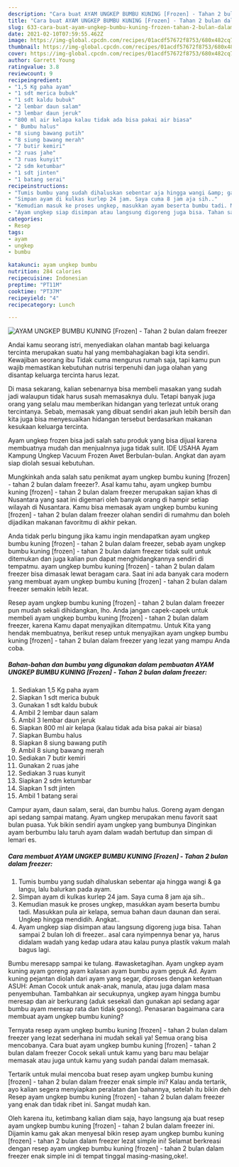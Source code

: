 ```yaml
---
description: "Cara buat AYAM UNGKEP BUMBU KUNING [Frozen] - Tahan 2 bulan dalam freezer yang enak dan Mudah Dibuat"
title: "Cara buat AYAM UNGKEP BUMBU KUNING [Frozen] - Tahan 2 bulan dalam freezer yang enak dan Mudah Dibuat"
slug: 633-cara-buat-ayam-ungkep-bumbu-kuning-frozen-tahan-2-bulan-dalam-freezer-yang-enak-dan-mudah-dibuat
date: 2021-02-10T07:59:55.462Z
image: https://img-global.cpcdn.com/recipes/01acdf57672f8753/680x482cq70/ayam-ungkep-bumbu-kuning-frozen-tahan-2-bulan-dalam-freezer-foto-resep-utama.jpg
thumbnail: https://img-global.cpcdn.com/recipes/01acdf57672f8753/680x482cq70/ayam-ungkep-bumbu-kuning-frozen-tahan-2-bulan-dalam-freezer-foto-resep-utama.jpg
cover: https://img-global.cpcdn.com/recipes/01acdf57672f8753/680x482cq70/ayam-ungkep-bumbu-kuning-frozen-tahan-2-bulan-dalam-freezer-foto-resep-utama.jpg
author: Garrett Young
ratingvalue: 3.8
reviewcount: 9
recipeingredient:
- "1,5 Kg paha ayam"
- "1 sdt merica bubuk"
- "1 sdt kaldu bubuk"
- "2 lembar daun salam"
- "3 lembar daun jeruk"
- "800 ml air kelapa kalau tidak ada bisa pakai air biasa"
- " Bumbu halus"
- "8 siung bawang putih"
- "8 siung bawang merah"
- "7 butir kemiri"
- "2 ruas jahe"
- "3 ruas kunyit"
- "2 sdm ketumbar"
- "1 sdt jinten"
- "1 batang serai"
recipeinstructions:
- "Tumis bumbu yang sudah dihaluskan sebentar aja hingga wangi &amp; ga langu, lalu balurkan pada ayam."
- "Simpan ayam di kulkas kurlep 24 jam. Saya cuma 8 jam aja sih.."
- "Kemudian masuk ke proses ungkep, masukkan ayam beserta bumbu tadi. Masukkan pula air kelapa, semua bahan daun daunan dan serai. Ungkep hingga mendidih. Angkat.."
- "Ayam ungkep siap disimpan atau langsung digoreng juga bisa. Tahan sampai 2 bulan loh di freezer.. asal cara nyimpennya benar ya, harus didalam wadah yang kedap udara atau kalau punya plastik vakum malah bagus lagi."
categories:
- Resep
tags:
- ayam
- ungkep
- bumbu

katakunci: ayam ungkep bumbu 
nutrition: 284 calories
recipecuisine: Indonesian
preptime: "PT11M"
cooktime: "PT37M"
recipeyield: "4"
recipecategory: Lunch

---
```



![AYAM UNGKEP BUMBU KUNING [Frozen] - Tahan 2 bulan dalam freezer](https://img-global.cpcdn.com/recipes/01acdf57672f8753/680x482cq70/ayam-ungkep-bumbu-kuning-frozen-tahan-2-bulan-dalam-freezer-foto-resep-utama.jpg)

Andai kamu seorang istri, menyediakan olahan mantab bagi keluarga tercinta merupakan suatu hal yang membahagiakan bagi kita sendiri. Kewajiban seorang ibu Tidak cuma mengurus rumah saja, tapi kamu pun wajib memastikan kebutuhan nutrisi terpenuhi dan juga olahan yang disantap keluarga tercinta harus lezat.

Di masa  sekarang, kalian sebenarnya bisa membeli masakan yang sudah jadi walaupun tidak harus susah memasaknya dulu. Tetapi banyak juga orang yang selalu mau memberikan hidangan yang terlezat untuk orang tercintanya. Sebab, memasak yang dibuat sendiri akan jauh lebih bersih dan kita juga bisa menyesuaikan hidangan tersebut berdasarkan makanan kesukaan keluarga tercinta. 

Ayam ungkep frozen bisa jadi salah satu produk yang bisa dijual karena membuatnya mudah dan menjualnnya juga tidak sulit. IDE USAHA Ayam Kampung Ungkep Vacuum Frozen Awet Berbulan-bulan. Angkat dan ayam siap diolah sesuai kebutuhan.

Mungkinkah anda salah satu penikmat ayam ungkep bumbu kuning [frozen] - tahan 2 bulan dalam freezer?. Asal kamu tahu, ayam ungkep bumbu kuning [frozen] - tahan 2 bulan dalam freezer merupakan sajian khas di Nusantara yang saat ini digemari oleh banyak orang di hampir setiap wilayah di Nusantara. Kamu bisa memasak ayam ungkep bumbu kuning [frozen] - tahan 2 bulan dalam freezer olahan sendiri di rumahmu dan boleh dijadikan makanan favoritmu di akhir pekan.

Anda tidak perlu bingung jika kamu ingin mendapatkan ayam ungkep bumbu kuning [frozen] - tahan 2 bulan dalam freezer, sebab ayam ungkep bumbu kuning [frozen] - tahan 2 bulan dalam freezer tidak sulit untuk ditemukan dan juga kalian pun dapat menghidangkannya sendiri di tempatmu. ayam ungkep bumbu kuning [frozen] - tahan 2 bulan dalam freezer bisa dimasak lewat beragam cara. Saat ini ada banyak cara modern yang membuat ayam ungkep bumbu kuning [frozen] - tahan 2 bulan dalam freezer semakin lebih lezat.

Resep ayam ungkep bumbu kuning [frozen] - tahan 2 bulan dalam freezer pun mudah sekali dihidangkan, lho. Anda jangan capek-capek untuk membeli ayam ungkep bumbu kuning [frozen] - tahan 2 bulan dalam freezer, karena Kamu dapat menyajikan ditempatmu. Untuk Kita yang hendak membuatnya, berikut resep untuk menyajikan ayam ungkep bumbu kuning [frozen] - tahan 2 bulan dalam freezer yang lezat yang mampu Anda coba.

<!--inarticleads1-->

##### Bahan-bahan dan bumbu yang digunakan dalam pembuatan AYAM UNGKEP BUMBU KUNING [Frozen] - Tahan 2 bulan dalam freezer:

1. Sediakan 1,5 Kg paha ayam
1. Siapkan 1 sdt merica bubuk
1. Gunakan 1 sdt kaldu bubuk
1. Ambil 2 lembar daun salam
1. Ambil 3 lembar daun jeruk
1. Siapkan 800 ml air kelapa (kalau tidak ada bisa pakai air biasa)
1. Siapkan  Bumbu halus
1. Siapkan 8 siung bawang putih
1. Ambil 8 siung bawang merah
1. Sediakan 7 butir kemiri
1. Gunakan 2 ruas jahe
1. Sediakan 3 ruas kunyit
1. Siapkan 2 sdm ketumbar
1. Siapkan 1 sdt jinten
1. Ambil 1 batang serai


Campur ayam, daun salam, serai, dan bumbu halus. Goreng ayam dengan api sedang sampai matang. Ayam ungkep merupakan menu favorit saat bulan puasa. Yuk bikin sendiri ayam ungkep yang bumbunya Dinginkan ayam berbumbu lalu taruh ayam dalam wadah bertutup dan simpan di lemari es. 

<!--inarticleads2-->

##### Cara membuat AYAM UNGKEP BUMBU KUNING [Frozen] - Tahan 2 bulan dalam freezer:

1. Tumis bumbu yang sudah dihaluskan sebentar aja hingga wangi &amp; ga langu, lalu balurkan pada ayam.
1. Simpan ayam di kulkas kurlep 24 jam. Saya cuma 8 jam aja sih..
1. Kemudian masuk ke proses ungkep, masukkan ayam beserta bumbu tadi. Masukkan pula air kelapa, semua bahan daun daunan dan serai. Ungkep hingga mendidih. Angkat..
1. Ayam ungkep siap disimpan atau langsung digoreng juga bisa. Tahan sampai 2 bulan loh di freezer.. asal cara nyimpennya benar ya, harus didalam wadah yang kedap udara atau kalau punya plastik vakum malah bagus lagi.


Bumbu meresapp sampai ke tulang. #awasketagihan. Ayam ungkep ayam kuning ayam goreng ayam kalasan ayam bumbu ayam gepuk Ad. Ayam kuning pejantan diolah dari ayam yang segar, diproses dengan ketentuan ASUH: Aman Cocok untuk anak-anak, manula, atau juga dalam masa penyembuhan. Tambahkan air secukupnya, ungkep ayam hingga bumbu meresap dan air berkurang (aduk sesekali dan gunakan api sedang agar bumbu ayam meresap rata dan tidak gosong). Penasaran bagaimana cara membuat ayam ungkep bumbu kuning? 

Ternyata resep ayam ungkep bumbu kuning [frozen] - tahan 2 bulan dalam freezer yang lezat sederhana ini mudah sekali ya! Semua orang bisa mencobanya. Cara buat ayam ungkep bumbu kuning [frozen] - tahan 2 bulan dalam freezer Cocok sekali untuk kamu yang baru mau belajar memasak atau juga untuk kamu yang sudah pandai dalam memasak.

Tertarik untuk mulai mencoba buat resep ayam ungkep bumbu kuning [frozen] - tahan 2 bulan dalam freezer enak simple ini? Kalau anda tertarik, ayo kalian segera menyiapkan peralatan dan bahannya, setelah itu bikin deh Resep ayam ungkep bumbu kuning [frozen] - tahan 2 bulan dalam freezer yang enak dan tidak ribet ini. Sangat mudah kan. 

Oleh karena itu, ketimbang kalian diam saja, hayo langsung aja buat resep ayam ungkep bumbu kuning [frozen] - tahan 2 bulan dalam freezer ini. Dijamin kamu gak akan menyesal bikin resep ayam ungkep bumbu kuning [frozen] - tahan 2 bulan dalam freezer lezat simple ini! Selamat berkreasi dengan resep ayam ungkep bumbu kuning [frozen] - tahan 2 bulan dalam freezer enak simple ini di tempat tinggal masing-masing,oke!.

